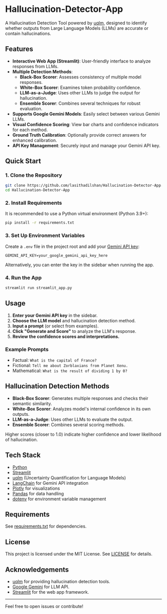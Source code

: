 # Hallucination-Detector-App

A Hallucination Detection Tool powered by [uqlm](https://github.com/uqlm/uqlm), designed to identify whether outputs from Large Language Models (LLMs) are accurate or contain hallucinations.

## Features

- **Interactive Web App (Streamlit)**: User-friendly interface to analyze responses from LLMs.
- **Multiple Detection Methods**:
  - **Black-Box Scorer**: Assesses consistency of multiple model responses.
  - **White-Box Scorer**: Examines token probability confidence.
  - **LLM-as-a-Judge**: Uses other LLMs to judge the output for hallucination.
  - **Ensemble Scorer**: Combines several techniques for robust evaluation.
- **Supports Google Gemini Models**: Easily select between various Gemini LLMs.
- **Visual Confidence Scoring**: View bar charts and confidence indicators for each method.
- **Ground Truth Calibration**: Optionally provide correct answers for enhanced calibration.
- **API Key Management**: Securely input and manage your Gemini API key.

## Quick Start

### 1. Clone the Repository

```bash
git clone https://github.com/lasithadilshan/Hallucination-Detector-App.git
cd Hallucination-Detector-App
```

### 2. Install Requirements

It is recommended to use a Python virtual environment (Python 3.9+):

```bash
pip install -r requirements.txt
```

### 3. Set Up Environment Variables

Create a `.env` file in the project root and add your [Gemini API key](https://aistudio.google.com/app/apikey):

```
GEMINI_API_KEY=your_google_gemini_api_key_here
```

Alternatively, you can enter the key in the sidebar when running the app.

### 4. Run the App

```bash
streamlit run streamlit_app.py
```

## Usage

1. **Enter your Gemini API key** in the sidebar.
2. **Choose the LLM model** and hallucination detection method.
3. **Input a prompt** (or select from examples).
4. **Click "Generate and Score"** to analyze the LLM's response.
5. **Review the confidence scores and interpretations.**

### Example Prompts

- Factual: `What is the capital of France?`
- Fictional: `Tell me about Zorblaxians from Planet Xenu.`
- Mathematical: `What is the result of dividing 1 by 0?`

## Hallucination Detection Methods

- **Black-Box Scorer**: Generates multiple responses and checks their semantic similarity.
- **White-Box Scorer**: Analyzes model's internal confidence in its own outputs.
- **LLM-as-a-Judge**: Uses other LLMs to evaluate the output.
- **Ensemble Scorer**: Combines several scoring methods.

Higher scores (closer to 1.0) indicate higher confidence and lower likelihood of hallucination.

## Tech Stack

- [Python](https://www.python.org/)
- [Streamlit](https://streamlit.io/)
- [uqlm](https://github.com/uqlm/uqlm) (Uncertainty Quantification for Language Models)
- [LangChain](https://github.com/langchain-ai/langchain) for Gemini API integration
- [Plotly](https://plotly.com/python/) for visualizations
- [Pandas](https://pandas.pydata.org/) for data handling
- [dotenv](https://pypi.org/project/python-dotenv/) for environment variable management

## Requirements

See [requirements.txt](requirements.txt) for dependencies.

## License

This project is licensed under the MIT License. See [LICENSE](LICENSE) for details.

## Acknowledgements

- [uqlm](https://github.com/uqlm/uqlm) for providing hallucination detection tools.
- [Google Gemini](https://aistudio.google.com/app/apikey) for LLM API.
- [Streamlit](https://streamlit.io/) for the web app framework.

---
Feel free to open issues or contribute!

